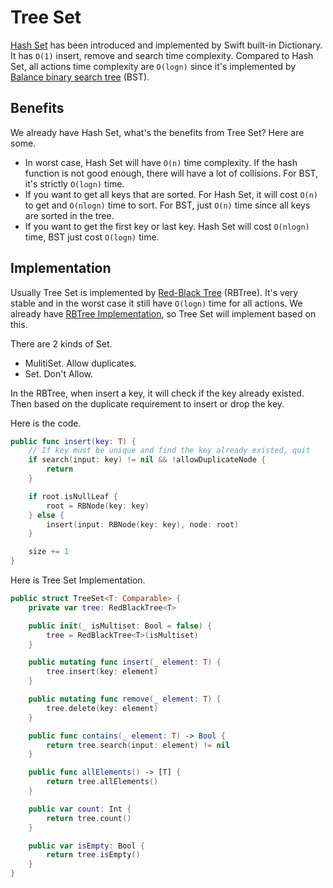 # Tree Set

[Hash Set](https://github.com/raywenderlich/swift-algorithm-club/tree/master/Hash%20Set) has been introduced and implemented by Swift built-in Dictionary.
It has `O(1)` insert, remove and search time complexity. Compared to Hash Set, all actions time complexity are `O(logn)` since it's implemented by [Balance 
binary search tree](https://en.wikipedia.org/wiki/Self-balancing_binary_search_tree) (BST). 

## Benefits

We already have Hash Set, what's the benefits from Tree Set? Here are some.

* In worst case, Hash Set will have `O(n)` time complexity. If the hash function is not good enough, there will have a lot of collisions. For BST, it's strictly `O(logn)` time. 
* If you want to get all keys that are sorted. For Hash Set, it will cost `O(n)` to get and `O(nlogn)` time to sort. For BST, just `O(n)` time since all keys are sorted in the tree.
* If you want to get the first key or last key. Hash Set will cost `O(nlogn)` time, BST just cost `O(logn)` time.

## Implementation

Usually Tree Set is implemented by [Red-Black Tree](https://en.wikipedia.org/wiki/Red%E2%80%93black_tree) (RBTree). It's very stable and in the worst case it still have `O(logn)` time for all actions. We already have [RBTree Implementation](https://github.com/raywenderlich/swift-algorithm-club/tree/master/Red-Black%20Tree), so Tree Set will implement based on this.

There are 2 kinds of Set. 
* MulitiSet. Allow duplicates.
* Set. Don't Allow.

In the RBTree, when insert a key, it will check if the key already existed. Then based on the duplicate requirement to insert or drop the key.

Here is the code.

```swift
public func insert(key: T) {
    // If key must be unique and find the key already existed, quit
    if search(input: key) != nil && !allowDuplicateNode {
        return
    }

    if root.isNullLeaf {
        root = RBNode(key: key)
    } else {
        insert(input: RBNode(key: key), node: root)
    }

    size += 1
}
```

Here is Tree Set Implementation.

```swift
public struct TreeSet<T: Comparable> {
    private var tree: RedBlackTree<T>

    public init(_ isMultiset: Bool = false) {
        tree = RedBlackTree<T>(isMultiset)
    }

    public mutating func insert(_ element: T) {
        tree.insert(key: element)
    }

    public mutating func remove(_ element: T) {
        tree.delete(key: element)
    }

    public func contains(_ element: T) -> Bool {
        return tree.search(input: element) != nil
    }

    public func allElements() -> [T] {
        return tree.allElements()
    }

    public var count: Int {
        return tree.count()
    }

    public var isEmpty: Bool {
        return tree.isEmpty()
    }
}
```



 
